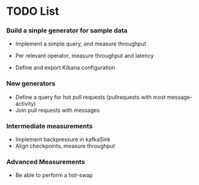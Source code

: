 # TODO List

### Build a sinple generator for sample data
- Implement a simple query, and measure throughput
- Per relevant operator, measure throughput and latency



- Define and export Kibana configuration


### New generators

- Define a query for hot pull requests (pullrequests with most message-activity)
- Join pull requests with messages


### Intermediate measurements

- Implement backpressure in kafkaSink
- Align checkpoints, measure throughput




### Advanced Measurements
- Be able to perform a hot-swap